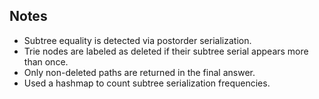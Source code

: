 ## Notes

- Subtree equality is detected via postorder serialization.
- Trie nodes are labeled as deleted if their subtree serial appears more than once.
- Only non-deleted paths are returned in the final answer.
- Used a hashmap to count subtree serialization frequencies.
